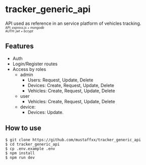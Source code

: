 # tracker_generic_api

API used as reference in an service platform of vehicles tracking. </br>
<sub><sub>
API: _express.js + mongodb_ </br>
AUTH: _jwt + bcrypt_
</sub></sub>

## Features

- Auth
- Login/Register routes
- Access by roles
  - admin
    - Users: Request, Update, Delete
    - Devices: Create, Request, Update, Delete
    - Vehicles: Create, Request, Update, Delete
  - user
    - Vehicles: Create, Request, Update, Delete
  - device:
    - Devices: Update.

## How to use

```console
$ git clone https://github.com/mustaffxx/tracker_generic_api
$ cd tracker_generic_api
$ cp .env.example .env
$ npm install
$ npm run dev
```
